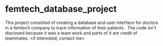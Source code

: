 # femtech_database_project
This project consisted of creating a database and user interface for doctors in a femtech company to track information of their patients .
The code isn't disclosed because it was a team work and parts of it are credit of teammates. <if interested, contact me>
